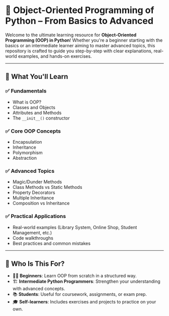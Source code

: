 # 🐍 Object-Oriented Programming of Python – From Basics to Advanced

Welcome to the ultimate learning resource for **Object-Oriented Programming (OOP) in Python**! Whether you're a beginner starting with the basics or an intermediate learner aiming to master advanced topics, this repository is crafted to guide you step-by-step with clear explanations, real-world examples, and hands-on exercises.

---

## 📘 What You'll Learn

### ✅ Fundamentals
- What is OOP?
- Classes and Objects
- Attributes and Methods
- The `__init__()` constructor

### ✅ Core OOP Concepts
- Encapsulation
- Inheritance
- Polymorphism
- Abstraction

### ✅ Advanced Topics
- Magic/Dunder Methods
- Class Methods vs Static Methods
- Property Decorators
- Multiple Inheritance
- Composition vs Inheritance

### ✅ Practical Applications
- Real-world examples (Library System, Online Shop, Student Management, etc.)
- Code walkthroughs
- Best practices and common mistakes

---

## 🧠 Who Is This For?

- 🧑‍💻 **Beginners**: Learn OOP from scratch in a structured way.
- 🏗️ **Intermediate Python Programmers**: Strengthen your understanding with advanced concepts.
- 📚 **Students**: Useful for coursework, assignments, or exam prep.
- 🎓 **Self-learners**: Includes exercises and projects to practice on your own.
